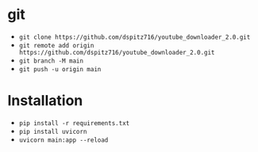 # git

- `git clone https://github.com/dspitz716/youtube_downloader_2.0.git`
- `git remote add origin https://github.com/dspitz716/youtube_downloader_2.0.git`
- `git branch -M main`
- `git push -u origin main`

# Installation

- `pip install -r requirements.txt`
- `pip install uvicorn`
- `uvicorn main:app --reload`
